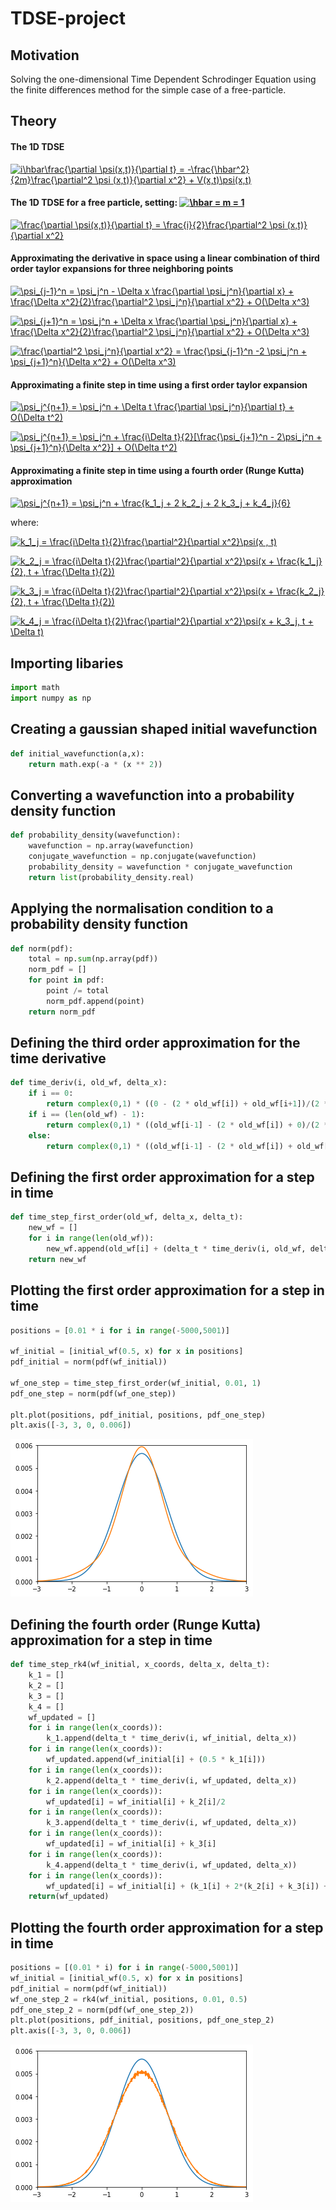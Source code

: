 # TDSE-project

## Motivation

Solving the one-dimensional Time Dependent Schrodinger Equation using the finite differences method for the simple case of a free-particle.

## Theory

#### The 1D TDSE 

<a href="https://www.codecogs.com/eqnedit.php?latex=i\hbar\frac{\partial&space;\psi(x,t)}{\partial&space;t}&space;=&space;-\frac{\hbar^2}{2m}\frac{\partial^2&space;\psi&space;(x,t)}{\partial&space;t^2}&space;&plus;&space;V(x,t)\psi(x,t)" target="_blank"><img src="https://latex.codecogs.com/gif.latex?i\hbar\frac{\partial&space;\psi(x,t)}{\partial&space;t}&space;=&space;-\frac{\hbar^2}{2m}\frac{\partial^2&space;\psi&space;(x,t)}{\partial&space;x^2}&space;&plus;&space;V(x,t)\psi(x,t)" title="i\hbar\frac{\partial \psi(x,t)}{\partial t} = -\frac{\hbar^2}{2m}\frac{\partial^2 \psi (x,t)}{\partial x^2} + V(x,t)\psi(x,t)" /></a>

#### The 1D TDSE for a free particle, setting:  <a href="https://www.codecogs.com/eqnedit.php?latex=\hbar&space;=&space;m&space;=&space;1" target="_blank"><img src="https://latex.codecogs.com/gif.latex?\hbar&space;=&space;m&space;=&space;1" title="\hbar = m = 1" /></a>

<a href="https://www.codecogs.com/eqnedit.php?latex=\frac{\partial&space;\psi(x,t)}{\partial&space;t}&space;=&space;\frac{i}{2}\frac{\partial^2&space;\psi&space;(x,t)}{\partial&space;t^2}" target="_blank"><img src="https://latex.codecogs.com/gif.latex?\frac{\partial&space;\psi(x,t)}{\partial&space;t}&space;=&space;\frac{i}{2}\frac{\partial^2&space;\psi&space;(x,t)}{\partial&space;x^2}" title="\frac{\partial \psi(x,t)}{\partial t} = \frac{i}{2}\frac{\partial^2 \psi (x,t)}{\partial x^2}" /></a>

#### Approximating the derivative in space using a linear combination of third order taylor expansions for three neighboring points

<a href="https://www.codecogs.com/eqnedit.php?latex=\psi_{j-1}^n&space;=&space;\psi_j^n&space;-&space;\Delta&space;x&space;\frac{\partial&space;\psi_j^n}{\partial&space;x}&space;&plus;&space;\frac{\Delta&space;x^2}{2}\frac{\partial^2&space;\psi_j^n}{\partial&space;x^2}&space;&plus;&space;O(\Delta&space;x^3)" target="_blank"><img src="https://latex.codecogs.com/gif.latex?\psi_{j-1}^n&space;=&space;\psi_j^n&space;-&space;\Delta&space;x&space;\frac{\partial&space;\psi_j^n}{\partial&space;x}&space;&plus;&space;\frac{\Delta&space;x^2}{2}\frac{\partial^2&space;\psi_j^n}{\partial&space;x^2}&space;&plus;&space;O(\Delta&space;x^3)" title="\psi_{j-1}^n = \psi_j^n - \Delta x \frac{\partial \psi_j^n}{\partial x} + \frac{\Delta x^2}{2}\frac{\partial^2 \psi_j^n}{\partial x^2} + O(\Delta x^3)" /></a>

<a href="https://www.codecogs.com/eqnedit.php?latex=\psi_{j&plus;1}^n&space;=&space;\psi_j^n&space;&plus;&space;\Delta&space;x&space;\frac{\partial&space;\psi_j^n}{\partial&space;x}&space;&plus;&space;\frac{\Delta&space;x^2}{2}\frac{\partial^2&space;\psi_j^n}{\partial&space;x^2}&space;&plus;&space;O(\Delta&space;x^3)" target="_blank"><img src="https://latex.codecogs.com/gif.latex?\psi_{j&plus;1}^n&space;=&space;\psi_j^n&space;&plus;&space;\Delta&space;x&space;\frac{\partial&space;\psi_j^n}{\partial&space;x}&space;&plus;&space;\frac{\Delta&space;x^2}{2}\frac{\partial^2&space;\psi_j^n}{\partial&space;x^2}&space;&plus;&space;O(\Delta&space;x^3)" title="\psi_{j+1}^n = \psi_j^n + \Delta x \frac{\partial \psi_j^n}{\partial x} + \frac{\Delta x^2}{2}\frac{\partial^2 \psi_j^n}{\partial x^2} + O(\Delta x^3)" /></a>

<a href="https://www.codecogs.com/eqnedit.php?latex=\frac{\partial&space;\psi_j^n}{\partial&space;x^2}&space;=&space;\frac{\psi_{j-1}^n&space;-2&space;\psi_j^n&space;&plus;&space;\psi_{j&plus;1}^n}{\Delta&space;x^2}&space;&plus;&space;O(\Delta&space;x^3)" target="_blank"><img src="https://latex.codecogs.com/gif.latex?\frac{\partial^2&space;\psi_j^n}{\partial&space;x^2}&space;=&space;\frac{\psi_{j-1}^n&space;-2&space;\psi_j^n&space;&plus;&space;\psi_{j&plus;1}^n}{\Delta&space;x^2}&space;&plus;&space;O(\Delta&space;x^3)" title="\frac{\partial^2 \psi_j^n}{\partial x^2} = \frac{\psi_{j-1}^n -2 \psi_j^n + \psi_{j+1}^n}{\Delta x^2} + O(\Delta x^3)" /></a>

#### Approximating a finite step in time using a first order taylor expansion

<a href="https://www.codecogs.com/eqnedit.php?latex=\psi_j^{n&plus;1}&space;=&space;\psi_j^n&space;&plus;&space;\Delta&space;t&space;\frac{\partial&space;\psi_j^n}{\partial&space;t}&space;&plus;&space;O(\Delta&space;t^2)" target="_blank"><img src="https://latex.codecogs.com/gif.latex?\psi_j^{n&plus;1}&space;=&space;\psi_j^n&space;&plus;&space;\Delta&space;t&space;\frac{\partial&space;\psi_j^n}{\partial&space;t}&space;&plus;&space;O(\Delta&space;t^2)" title="\psi_j^{n+1} = \psi_j^n + \Delta t \frac{\partial \psi_j^n}{\partial t} + O(\Delta t^2)" /></a>

<a href="https://www.codecogs.com/eqnedit.php?latex=\psi_j^{n&plus;1}&space;=&space;\psi_j^n&space;&plus;&space;\frac{i\Delta&space;t}{2}[\frac{\psi_{j&plus;1}^n&space;-&space;2\psi_j^n&space;&plus;&space;\psi_{j&plus;1}^n}{\Delta&space;x^2}]&space;&plus;&space;O(\Delta&space;t^2)" target="_blank"><img src="https://latex.codecogs.com/gif.latex?\psi_j^{n&plus;1}&space;=&space;\psi_j^n&space;&plus;&space;\frac{i\Delta&space;t}{2}[\frac{\psi_{j&plus;1}^n&space;-&space;2\psi_j^n&space;&plus;&space;\psi_{j&plus;1}^n}{\Delta&space;x^2}]&space;&plus;&space;O(\Delta&space;t^2)" title="\psi_j^{n+1} = \psi_j^n + \frac{i\Delta t}{2}[\frac{\psi_{j+1}^n - 2\psi_j^n + \psi_{j+1}^n}{\Delta x^2}] + O(\Delta t^2)" /></a>

#### Approximating a finite step in time using a fourth order (Runge Kutta) approximation

<a href="https://www.codecogs.com/eqnedit.php?latex=\psi_j^{n&plus;1}&space;=&space;\psi_j^n&space;&plus;&space;\frac{k_1_j&space;&plus;&space;2&space;k_2_j&space;&plus;&space;2&space;k_3_j&space;&plus;&space;k_4_j}{6}" target="_blank"><img src="https://latex.codecogs.com/gif.latex?\psi_j^{n&plus;1}&space;=&space;\psi_j^n&space;&plus;&space;\frac{k_1_j&space;&plus;&space;2&space;k_2_j&space;&plus;&space;2&space;k_3_j&space;&plus;&space;k_4_j}{6}" title="\psi_j^{n+1} = \psi_j^n + \frac{k_1_j + 2 k_2_j + 2 k_3_j + k_4_j}{6}" /></a>

where:

<a href="https://www.codecogs.com/eqnedit.php?latex=k_1_j&space;=&space;\frac{i\Delta&space;t}{2}\frac{\partial^2}{\partial&space;x^2}\psi(x&space;,&space;t)" target="_blank"><img src="https://latex.codecogs.com/gif.latex?k_1_j&space;=&space;\frac{i\Delta&space;t}{2}\frac{\partial^2}{\partial&space;x^2}\psi(x&space;,&space;t)" title="k_1_j = \frac{i\Delta t}{2}\frac{\partial^2}{\partial x^2}\psi(x , t)" /></a>

<a href="https://www.codecogs.com/eqnedit.php?latex=k_2_j&space;=&space;\frac{i\Delta&space;t}{2}\frac{\partial^2}{\partial&space;x^2}\psi(x&space;&plus;&space;\frac{k_1_j}{2},&space;t&space;&plus;&space;\frac{\Delta&space;t}{2})" target="_blank"><img src="https://latex.codecogs.com/gif.latex?k_2_j&space;=&space;\frac{i\Delta&space;t}{2}\frac{\partial^2}{\partial&space;x^2}\psi(x&space;&plus;&space;\frac{k_1_j}{2},&space;t&space;&plus;&space;\frac{\Delta&space;t}{2})" title="k_2_j = \frac{i\Delta t}{2}\frac{\partial^2}{\partial x^2}\psi(x + \frac{k_1_j}{2}, t + \frac{\Delta t}{2})" /></a>

<a href="https://www.codecogs.com/eqnedit.php?latex=k_3_j&space;=&space;\frac{i\Delta&space;t}{2}\frac{\partial^2}{\partial&space;x^2}\psi(x&space;&plus;&space;\frac{k_2_j}{2},&space;t&space;&plus;&space;\frac{\Delta&space;t}{2})" target="_blank"><img src="https://latex.codecogs.com/gif.latex?k_3_j&space;=&space;\frac{i\Delta&space;t}{2}\frac{\partial^2}{\partial&space;x^2}\psi(x&space;&plus;&space;\frac{k_2_j}{2},&space;t&space;&plus;&space;\frac{\Delta&space;t}{2})" title="k_3_j = \frac{i\Delta t}{2}\frac{\partial^2}{\partial x^2}\psi(x + \frac{k_2_j}{2}, t + \frac{\Delta t}{2})" /></a>

<a href="https://www.codecogs.com/eqnedit.php?latex=k_4_j&space;=&space;\frac{i\Delta&space;t}{2}\frac{\partial^2}{\partial&space;x^2}\psi(x&space;&plus;&space;k_3_j,&space;t&space;&plus;&space;\Delta&space;t)" target="_blank"><img src="https://latex.codecogs.com/gif.latex?k_4_j&space;=&space;\frac{i\Delta&space;t}{2}\frac{\partial^2}{\partial&space;x^2}\psi(x&space;&plus;&space;k_3_j,&space;t&space;&plus;&space;\Delta&space;t)" title="k_4_j = \frac{i\Delta t}{2}\frac{\partial^2}{\partial x^2}\psi(x + k_3_j, t + \Delta t)" /></a>

## Importing libaries

```python
import math
import numpy as np
```

## Creating a gaussian shaped initial wavefunction

```python
def initial_wavefunction(a,x):
    return math.exp(-a * (x ** 2))
```

## Converting a wavefunction into a probability density function

```python
def probability_density(wavefunction):
    wavefunction = np.array(wavefunction)
    conjugate_wavefunction = np.conjugate(wavefunction)
    probability_density = wavefunction * conjugate_wavefunction
    return list(probability_density.real)
```

## Applying the normalisation condition to a probability density function

```python
def norm(pdf):
    total = np.sum(np.array(pdf))
    norm_pdf = []
    for point in pdf:
        point /= total
        norm_pdf.append(point)
    return norm_pdf
```   
    
## Defining the third order approximation for the time derivative


```python
def time_deriv(i, old_wf, delta_x):
    if i == 0:
        return complex(0,1) * ((0 - (2 * old_wf[i]) + old_wf[i+1])/(2 * (delta_x**2)))
    if i == (len(old_wf) - 1):
        return complex(0,1) * ((old_wf[i-1] - (2 * old_wf[i]) + 0)/(2 * (delta_x**2)))
    else:
        return complex(0,1) * ((old_wf[i-1] - (2 * old_wf[i]) + old_wf[i+1])/(2 * (delta_x**2)))
```

## Defining the first order approximation for a step in time

```python
def time_step_first_order(old_wf, delta_x, delta_t):
    new_wf = []
    for i in range(len(old_wf)):
        new_wf.append(old_wf[i] + (delta_t * time_deriv(i, old_wf, delta_x)))
    return new_wf
```

## Plotting the first order approximation for a step in time

```python
positions = [0.01 * i for i in range(-5000,5001)]

wf_initial = [initial_wf(0.5, x) for x in positions]
pdf_initial = norm(pdf(wf_initial))

wf_one_step = time_step_first_order(wf_initial, 0.01, 1)
pdf_one_step = norm(pdf(wf_one_step))

plt.plot(positions, pdf_initial, positions, pdf_one_step)
plt.axis([-3, 3, 0, 0.006])
```
![](first_order_approximation.png)

## Defining the fourth order (Runge Kutta) approximation for a step in time

```python
def time_step_rk4(wf_initial, x_coords, delta_x, delta_t):
    k_1 = []
    k_2 = []
    k_3 = []
    k_4 = []
    wf_updated = []
    for i in range(len(x_coords)):
        k_1.append(delta_t * time_deriv(i, wf_initial, delta_x))
    for i in range(len(x_coords)):
        wf_updated.append(wf_initial[i] + (0.5 * k_1[i]))
    for i in range(len(x_coords)):
        k_2.append(delta_t * time_deriv(i, wf_updated, delta_x))
    for i in range(len(x_coords)):
        wf_updated[i] = wf_initial[i] + k_2[i]/2
    for i in range(len(x_coords)):
        k_3.append(delta_t * time_deriv(i, wf_updated, delta_x))
    for i in range(len(x_coords)):
        wf_updated[i] = wf_initial[i] + k_3[i]
    for i in range(len(x_coords)):
        k_4.append(delta_t * time_deriv(i, wf_updated, delta_x))
    for i in range(len(x_coords)):
        wf_updated[i] = wf_initial[i] + (k_1[i] + 2*(k_2[i] + k_3[i]) + k_4[i])/6
    return(wf_updated) 
```

## Plotting the fourth order approximation for a step in time

```python
positions = [(0.01 * i) for i in range(-5000,5001)]
wf_initial = [initial_wf(0.5, x) for x in positions]
pdf_initial = norm(pdf(wf_initial))
wf_one_step_2 = rk4(wf_initial, positions, 0.01, 0.5)
pdf_one_step_2 = norm(pdf(wf_one_step_2))
plt.plot(positions, pdf_initial, positions, pdf_one_step_2)
plt.axis([-3, 3, 0, 0.006])
```
![](RK4_approximation.png)
